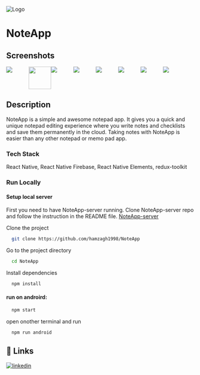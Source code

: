 
![Logo](https://cdn-icons-png.flaticon.com/512/4215/4215246.png)
# NoteApp

## Screenshots
<div style="display: flex; flex-wrap: wrap">
  <div style="width: 60px ; height: 60px">
    <img src="https://m-note-app.herokuapp.com/screenshots/s1.png" />
  </div>
  <div style="width:60px ; height:60px">
    <img src="https://m-note-app.herokuapp.com/screenshots/s2.png" width="60px" height="60px" />
  </div>
  <div style="width:60px ; height:60px">
    <img src="https://m-note-app.herokuapp.com/screenshots/s3.png" />
  </div>
  <div style="width:60px ; height:60px">
    <img src="https://m-note-app.herokuapp.com/screenshots/s4.png" />
  </div>
  <div style="width:60px ; height:60px">
    <img src="https://m-note-app.herokuapp.com/screenshots/s5.png" />
  </div>
  <div style="width:60px ; height:60px">
    <img src="https://m-note-app.herokuapp.com/screenshots/s6.png" />
  </div>
  <div style="width:60px ; height:60px">
    <img src="https://m-note-app.herokuapp.com/screenshots/s7.png" />
  </div>
  <div style="width:60px ; height:60px">
    <img src="https://m-note-app.herokuapp.com/screenshots/s8.png" />
  </div>
</div>

## Description
NoteApp is a simple and awesome notepad app. 
It gives you a quick and unique notepad editing experience 
where you write notes and checklists and save them permanently in the cloud. 
Taking notes with NoteApp is easier than any other notepad or memo pad app.
### Tech Stack

React Native, React Native Firebase, React Native Elements, redux-toolkit


### Run Locally
#### Setup local server
First you need to have NoteApp-server running.
Clone NoteApp-server repo and follow the instruction in the README file.
<a href="https://github.com/hamzagh1998/NoteApp-server">NoteApp-server</a>

Clone the project

```bash
  git clone https://github.com/hamzagh1998/NoteApp
```

Go to the project directory

```bash
  cd NoteApp
```

Install dependencies

```bash
  npm install
```

#### run on androird:

```bash
  npm start
```
open onother terminal and run 
```bash
  npm run android
```




## 🔗 Links
[![linkedin](https://img.shields.io/badge/linkedin-0A66C2?style=for-the-badge&logo=linkedin&logoColor=white)](https://www.linkedin.com/in/hamza-ghenimi-246abb1a0/)


